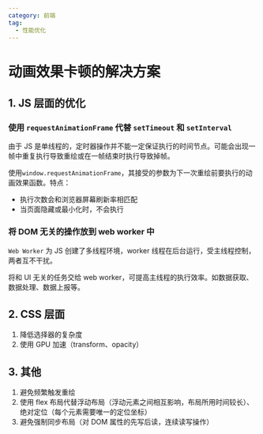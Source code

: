 ```yaml
---
category: 前端
tag:
  - 性能优化
---
```


# 动画效果卡顿的解决方案

## 1. JS 层面的优化

### 使用 `requestAnimationFrame` 代替 `setTimeout` 和 `setInterval`

由于 JS 是单线程的，定时器操作并不能一定保证执行的时间节点。可能会出现一帧中重复执行导致重绘或在一帧结束时执行导致掉帧。

使用`window.requestAnimationFrame`，其接受的参数为下一次重绘前要执行的动画效果函数。特点：

- 执行次数会和浏览器屏幕刷新率相匹配
- 当页面隐藏或最小化时，不会执行

### 将 DOM 无关的操作放到 web worker 中

`Web Worker` 为 JS 创建了多线程环境，worker 线程在后台运行，受主线程控制，两者互不干扰。

将和 UI 无关的任务交给 web worker，可提高主线程的执行效率。如数据获取、数据处理、数据上报等。

## 2. CSS 层面

1. 降低选择器的复杂度
2. 使用 GPU 加速（transform、opacity）

## 3. 其他

1. 避免频繁触发重绘
2. 使用 flex 布局代替浮动布局（浮动元素之间相互影响，布局所用时间较长）、绝对定位（每个元素需要唯一的定位坐标）
3. 避免强制同步布局（对 DOM 属性的先写后读，连续读写操作）
